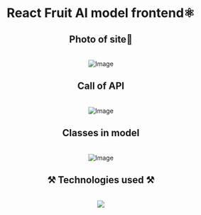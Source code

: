 
<h1 align="center">React Fruit AI model frontend⚛️</h1>
<h2 align="center">Photo of site📸</h2>
<br/>
<div align="center">
<img src="https://github.com/user-attachments/assets/f52ad340-47a2-408a-ba6e-213aa2e5faee" alt="Image" />
</div>
<h2 align="center">Call of API</h2>
<br/>
<div align="center">
<img src="https://github.com/user-attachments/assets/0c6b59cf-883e-4741-9104-28e70bc4d0c1" alt="Image" />
</div>
<h2 align="center">Classes in model</h2>
<br/>
<div align="center">
<img src="https://github.com/user-attachments/assets/02a06666-a42f-496e-87f3-7f0b6029add2" alt="Image" />
</div>
<h2 align="center">⚒️ Technologies used ⚒️</h2>
<br/>
<div align="center">
    <img src="https://skillicons.dev/icons?i=github,html,css,javascript,react,npm" />   
</div>

